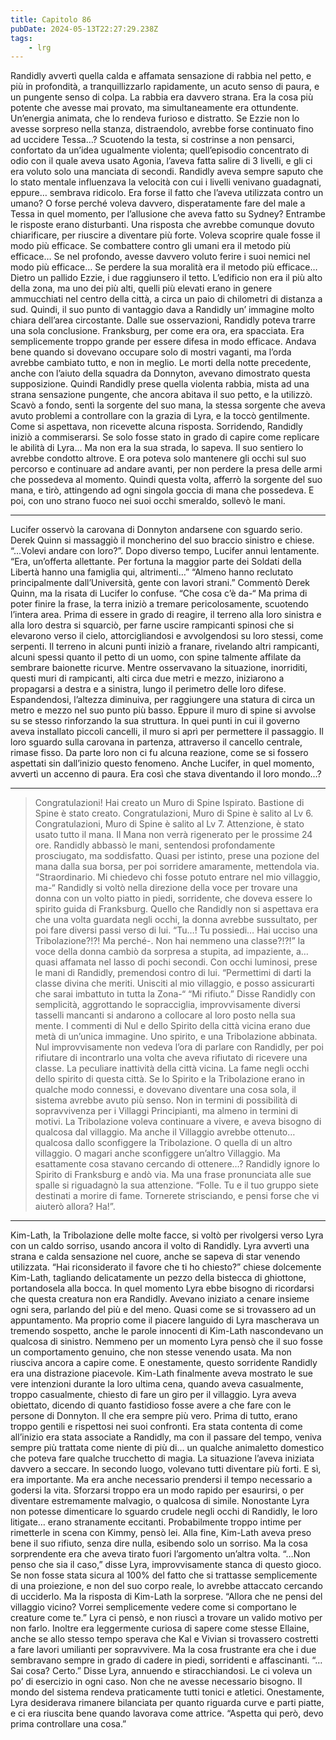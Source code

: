 ```yaml
---
title: Capitolo 86
pubDate: 2024-05-13T22:27:29.238Z
tags:
    - lrg
---
```


Randidly avvertì quella calda e affamata sensazione di rabbia nel petto, e più in profondità, a tranquillizzarlo rapidamente, un acuto senso di paura, e un pungente senso di colpa. La rabbia era davvero strana. Era la cosa più potente che avesse mai provato, ma simultaneamente era ottundente. Un’energia animata, che lo rendeva furioso e distratto. Se Ezzie non lo avesse sorpreso nella stanza, distraendolo, avrebbe forse continuato fino ad uccidere Tessa…?
Scuotendo la testa, si costrinse a non pensarci, confortato da un’idea ugualmente violenta; quell’episodio concentrato di odio con il quale aveva usato Agonia, l’aveva fatta salire di 3 livelli, e gli ci era voluto solo una manciata di secondi.
Randidly aveva sempre saputo che lo stato mentale influenzava la velocità con cui i livelli venivano guadagnati, eppure… sembrava ridicolo. Era forse il fatto che l’aveva utilizzata contro un umano? O forse perché voleva davvero, disperatamente fare del male a Tessa in quel momento, per l’allusione che aveva fatto su Sydney?
Entrambe le risposte erano disturbanti. Una risposta che avrebbe comunque dovuto chiarificare, per riuscire a diventare più forte. Voleva scoprire quale fosse il modo più efficace. Se combattere contro gli umani era il metodo più efficace…
Se nel profondo, avesse davvero voluto ferire i suoi nemici nel modo più efficace…
Se perdere la sua moralità era il metodo più efficace…
Dietro un pallido Ezzie, i due raggiunsero il tetto. L’edificio non era il più alto della zona, ma uno dei più alti, quelli più elevati erano in genere ammucchiati nel centro della città, a circa un paio di chilometri di distanza a sud. Quindi, il suo punto di vantaggio dava a Randidly un’ immagine molto chiara dell’area circostante.
Dalle sue osservazioni, Randidly poteva trarre una sola conclusione. Franksburg, per come era ora, era spacciata. Era semplicemente troppo grande per essere difesa in modo efficace. Andava bene quando si dovevano occupare solo di mostri vaganti, ma l’orda avrebbe cambiato tutto, e non in meglio. Le morti della notte precedente, anche con l’aiuto della squadra da Donnyton, avevano dimostrato questa supposizione.
Quindi Randidly prese quella violenta rabbia, mista ad una strana sensazione pungente, che ancora abitava il suo petto, e la utilizzò. Scavò a fondo, sentì la sorgente del suo mana, la stessa sorgente che aveva avuto problemi a controllare con la grazia di Lyra, e la toccò gentilmente.
Come si aspettava, non ricevette alcuna risposta.
Sorridendo, Randidly iniziò a commiserarsi. Se solo fosse stato in grado di capire come replicare le abilità di Lyra…
Ma non era la sua strada, lo sapeva. Il suo sentiero lo avrebbe condotto altrove. E ora poteva solo mantenere gli occhi sul suo percorso e continuare ad andare avanti, per non perdere la presa delle armi che possedeva al momento.
Quindi questa volta, afferrò la sorgente del suo mana, e tirò, attingendo ad ogni singola goccia di mana che possedeva. E poi, con uno strano fuoco nei suoi occhi smeraldo, sollevò le mani.
****
Lucifer osservò la carovana di Donnyton andarsene con sguardo serio.
Derek Quinn si massaggiò il moncherino del suo braccio sinistro e chiese. “…Volevi andare con loro?”.
Dopo diverso tempo, Lucifer annuì lentamente. “Era, un’offerta allettante. Per fortuna la maggior parte dei Soldati della Libertà hanno una famiglia qui, altrimenti…”
“Almeno hanno reclutato principalmente dall’Università, gente con lavori strani.” Commentò Derek Quinn, ma la risata di Lucifer lo confuse.
“Che cosa c’è da-“
Ma prima di poter finire la frase, la terra iniziò a tremare pericolosamente, scuotendo l’intera area. Prima di essere in grado di reagire, il terreno alla loro sinistra e alla loro destra si squarciò, per farne uscire rampicanti spinosi che si elevarono verso il cielo, attorcigliandosi e avvolgendosi su loro stessi, come serpenti.
Il terreno in alcuni punti iniziò a franare, rivelando altri rampicanti, alcuni spessi quanto il petto di un uomo, con spine talmente affilate da sembrare baionette ricurve.
Mentre osservavano la situazione, inorriditi, questi muri di rampicanti, alti circa due metri e mezzo, iniziarono a propagarsi a destra e a sinistra, lungo il perimetro delle loro difese. Espandendosi, l’altezza diminuiva, per raggiungere una statura di circa un metro e mezzo nel suo punto più basso. Eppure il muro di spine si avvolse su se stesso rinforzando la sua struttura.
In quei punti in cui il governo aveva installato piccoli cancelli, il muro si aprì per permettere il passaggio.
Il loro sguardo sulla carovana in partenza, attraverso il cancello centrale, rimase fisso. Da parte loro non ci fu alcuna reazione, come se si fossero aspettati sin dall’inizio questo fenomeno.
Anche Lucifer, in quel momento, avvertì un accenno di paura. Era così che stava diventando il loro mondo…?
***
> Congratulazioni! Hai creato un Muro di Spine Ispirato. Bastione di Spine è stato creato.
Congratulazioni, Muro di Spine è salito al Lv 6.
Congratulazioni, Muro di Spine è salito al Lv 7.
Attenzione, è stato usato tutto il mana. Il Mana non verrà rigenerato per le prossime 24 ore.
Randidly abbassò le mani, sentendosi profondamente prosciugato, ma soddisfatto. Quasi per istinto, prese una pozione del mana dalla sua borsa, per poi sorridere amaramente, mettendola via.
“Straordinario. Mi chiedevo chi fosse potuto entrare nel mio villaggio, ma-“
Randidly si voltò nella direzione della voce per trovare una donna con un volto piatto in piedi, sorridente, che doveva essere lo spirito guida di Franksburg. Quello che Randidly non si aspettava era che una volta guardata negli occhi, la donna avrebbe sussultato, per poi fare diversi passi verso di lui.
“Tu…! Tu possiedi… Hai ucciso una Tribolazione?!?! Ma perché-. Non hai nemmeno una classe?!?!” la voce della donna cambiò da sorpresa a stupita, ad impaziente, a… quasi affamata nel lasso di pochi secondi.
Con occhi luminosi, prese le mani di Randidly, premendosi contro di lui. “Permettimi di darti la classe divina che meriti. Unisciti al mio villaggio, e posso assicurarti che sarai imbattuto in tutta la Zona-“
“Mi rifiuto.” Disse Randidly con semplicità, aggrottando le sopracciglia, improvvisamente diversi tasselli mancanti si andarono a collocare al loro posto nella sua mente.
I commenti di Nul e dello Spirito della città vicina erano due metà di un’unica immagine.
Uno spirito, e una Tribolazione abbinata.
Nul improvvisamente non vedeva l’ora di parlare con Randidly, per poi rifiutare di incontrarlo una volta che aveva rifiutato di ricevere una classe.
La peculiare inattività della città vicina.
La fame negli occhi dello spirito di questa città.
Se lo Spirito e la Tribolazione erano in qualche modo connessi, e dovevano diventare una cosa sola, il sistema avrebbe avuto più senso. Non in termini di possibilità di sopravvivenza per i Villaggi Principianti, ma almeno in termini di motivi. La Tribolazione voleva continuare a vivere, e aveva bisogno di qualcosa dal villaggio.
Ma anche il Villaggio avrebbe ottenuto… qualcosa dallo sconfiggere la Tribolazione. O quella di un altro villaggio. O magari anche sconfiggere un’altro Villaggio.
Ma esattamente cosa stavano cercando di ottenere…?
Randidly ignore lo Spirito di Franksburg e andò via. Ma una frase pronunciata alle sue spalle si riguadagnò la sua attenzione.
“Folle. Tu e il tuo gruppo siete destinati a morire di fame. Tornerete strisciando, e pensi forse che vi aiuterò allora? Ha!”.
****
Kim-Lath, la Tribolazione delle molte facce, si voltò per rivolgersi verso Lyra con un caldo sorriso, usando ancora il volto di Randidly. Lyra avvertì una strana e calda sensazione nel cuore, anche se sapeva di star venendo utilizzata.
“Hai riconsiderato il favore che ti ho chiesto?” chiese dolcemente Kim-Lath, tagliando delicatamente un pezzo della bistecca di ghiottone, portandosela alla bocca. In quel momento Lyra ebbe bisogno di ricordarsi che questa creatura non era Randidly. Avevano iniziato a cenare insieme ogni sera, parlando del più e del meno.
Quasi come se si trovassero ad un appuntamento.
Ma proprio come il piacere languido di Lyra mascherava un tremendo sospetto, anche le parole innocenti di Kim-Lath nascondevano un qualcosa di sinistro. Nemmeno per un momento Lyra pensò che il suo fosse un comportamento genuino, che non stesse venendo usata. Ma non riusciva ancora a capire come. E onestamente, questo sorridente Randidly era una distrazione piacevole.
Kim-Lath finalmente aveva mostrato le sue vere intenzioni durante la loro ultima cena, quando aveva casualmente, troppo casualmente, chiesto di fare un giro per il villaggio. Lyra aveva obiettato, dicendo di quanto fastidioso fosse avere a che fare con le persone di Donnyton. Il che era sempre più vero.
Prima di tutto, erano troppo gentili e rispettosi nei suoi confronti. Era stata contenta di come all’inizio era stata associate a Randidly, ma con il passare del tempo, veniva sempre più trattata come niente di più di… un qualche animaletto domestico che poteva fare qualche trucchetto di magia. La situazione l’aveva iniziata davvero a seccare.
In secondo luogo, volevano tutti diventare più forti. E sì, era importante. Ma era anche necessario prendersi il tempo necessario a godersi la vita. Sforzarsi troppo era un modo rapido per esaurirsi, o per diventare estremamente malvagio, o qualcosa di simile. Nonostante Lyra non potesse dimenticare lo sguardo crudele negli occhi di Randidly, le loro litigate… erano stranamente eccitanti.
Probabilmente troppo intime per rimetterle in scena con Kimmy, pensò lei.
Alla fine, Kim-Lath aveva preso bene il suo rifiuto, senza dire nulla, esibendo solo un sorriso. Ma la cosa sorprendente era che aveva tirato fuori l’argomento un’altra volta.
“…Non penso che sia il caso,” disse Lyra, improvvisamente stanca di questo gioco. Se non fosse stata sicura al 100% del fatto che si trattasse semplicemente di una proiezione, e non del suo corpo reale, lo avrebbe attaccato cercando di ucciderlo.
Ma la risposta di Kim-Lath la sorprese. “Allora che ne pensi del villaggio vicino? Vorrei semplicemente vedere come si comportano le creature come te.”
Lyra ci pensò, e non riuscì a trovare un valido motivo per non farlo. Inoltre era leggermente curiosa di sapere come stesse Ellaine, anche se allo stesso tempo sperava che Kal e Vivian si trovassero costretti a fare lavori umilianti per sopravvivere. Ma la cosa frustrante era che i due sembravano sempre in grado di cadere in piedi, sorridenti e affascinanti.
“…Sai cosa? Certo.” Disse Lyra, annuendo e stiracchiandosi. Le ci voleva un po’ di esercizio in ogni caso. Non che ne avesse necessario bisogno. Il mondo del sistema rendeva praticamente tutti tonici e atletici. Onestamente, Lyra desiderava rimanere bilanciata per quanto riguarda curve e parti piatte, e ci era riuscita bene quando lavorava come attrice. “Aspetta qui però, devo prima controllare una cosa.”
